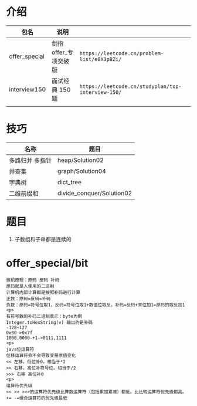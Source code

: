 # 介绍

|包名|说明||
|---|---|---|
|offer_special|剑指offer_专项突破版|`https://leetcode.cn/problem-list/e8X3pBZi/`|
|interview150|面试经典 150 题|`https://leetcode.cn/studyplan/top-interview-150/`|
|||

# 技巧

|名称|题目|
|---|---|
|多路归并 多指针|heap/Solution02|
|并查集|graph/Solution04|
|字典树|dict_tree|
|二维前缀和|divide_conquer/Solution02|

# 题目

1. 子数组和子串都是连续的

# offer_special/bit
```text
微机原理：原码 反码 补码
原码就是人使用的二进制
计算机内部计算都是按照补码进行计算
正数：原码=反码=补码
负数：原码=符号位取1，反码=符号位取1+数值位取反，补码=反码+末位加1=原码的取反加1
<p>
有符号数的补码二进制表示：byte为例
Integer.toHexString(v) 输出的是补码
-128~127
0x80->0x7f
1000,0000-+1->0111,1111
<p>
java位运算符
位移运算符会不会导致变量原值变化
<< 左移，低位补0。相当于*2
>> 右移，高位补符号位。相当于/2
>>> 右移 高位补0
<p>
运算符优先级
<< >> >>>的运算符优先级比算数运算符（包括累加累减）都低。比比较运算符优先级都高。+= -=组合运算符的优先级最低
```